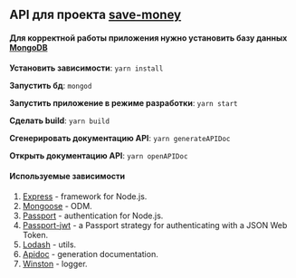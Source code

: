 ## API для проекта [save-money](https://github.com/RenatRysaev/save-money)

#### Для корректной работы приложения нужно установить базу данных [MongoDB](https://www.mongodb.com/)

**Установить зависимости**: `yarn install`

**Запустить бд**: `mongod`

**Запустить приложение в режиме разработки**: `yarn start`

**Сделать build**: `yarn build`

**Сгенерировать документацию API**: `yarn generateAPIDoc`

**Открыть документацию API**: `yarn openAPIDoc`

#### Используемые зависимости

1. [Express](https://expressjs.com/) - framework for Node.js.
2. [Mongoose](https://mongoosejs.com/) - ODM.
3. [Passport](http://www.passportjs.org/) - authentication for Node.js.
4. [Passport-jwt](https://github.com/themikenicholson/passport-jwt) - a Passport strategy for authenticating with a JSON Web Token.
5. [Lodash](https://lodash.com/docs/4.17.11) - utils.
6. [Apidoc](http://apidocjs.com/) - generation documentation.
7. [Winston](https://github.com/winstonjs/winston) - logger.

